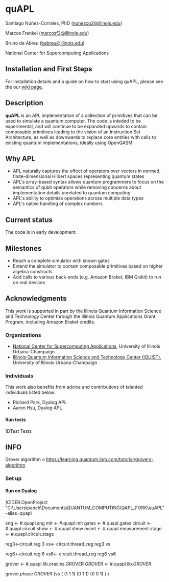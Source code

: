 # quAPL


Santiago Núñez-Corrales, PhD (nunezco2@illinois.edu)

Marcos Frenkel (marcosf2@illinois.edu)

Bruno de Abreu (babreu@illinois.edu)

National Center for Supercomputing Applications

## Installation and First Steps

For installation details and a guide on how to start using quAPL, please see the our [wiki page](https://github.com/nunezco2/quAPL/wiki).


## Description

**quAPL** is an APL implementation of a collection of primitives that can be used to simulate a quantum computer. The code is inteded to be experimental, and will continue to be expanded upwards to contain composable primitives leading to the vision of an Instruction Set Architecture, as well as downwards to replace core entities with calls to existing quantum implementations, ideally using OpenQASM.

## Why APL

* APL naturally captures the effect of operators over vectors in normed, finite-dimensional Hilbert spaces representing quantum states
* APL's array-based syntax allows quantum programmers to focus on the semantics of qubit operators while removing concerns about implementation details unrelated to quantum computing
* APL's ability to optimize operations across multiple data types
* APL's native handling of complex numbers

## Current status

The code is in early development.


## Milestones

* Reach a complete simulator with known gates
* Extend the simulator to contain composable primitives based on higher algebra constructs
* Add calls to various back-ends (e.g. Amazon Braket, IBM Qiskit) to run on real devices

## Acknowledgments

This work is supported in part by the 
Illinois Quantum Information Science and Technology Center through the Illinois Quantum Applications Grant Program, including Amazon Braket credits.
### Organizations
* [National Center for Supercomputing Applications](https://www.ncsa.illinois.edu), University of Illinois Urbana-Champaign
* [Illinois Quantum Information Science and Technology Center (IQUIST)](https://iquist.illinois.edu), University of Illinois Urbana-Champaign

### Individuals

This work also benefits from advice and contributions of talented individuals listed below:

* Richard Park, Dyalog APL
* Aaron Hsu, Dyalog APL



#### Run tests
]DTest Tests



## INFO
Grover algorithm
⍝ https://learning.quantum.ibm.com/tutorial/grovers-algorithm




### Set up 
#### Run on Dyalog

]CIDER.OpenProject  "C:\Users\panch\Documents\QUANTUM_COMPUTING\QAPL_FORK\quAPL" -alias=quapl

sng ← #.quapl.sng
mlt ← #.quapl.mlt
gates ← #.quapl.gates
circuit ← #.quapl.circuit 
show ← #.quapl.show
msmt ← #.quapl.measurement
stage ← #.quapl.circuit.stage


reg3←circuit.reg 3
vs← circuit.thread_reg reg3
vs


reg6←circuit.reg 6
vs6← circuit.thread_reg reg6
vs6



grover ← #.quapl.lib.oracles.GROVER
_GROVER_ ← #.quapl.lib._GROVER_

grover.phase _GROVER_ (vs ( (1 1 1) (0 1 1) (0 0 1) ) )